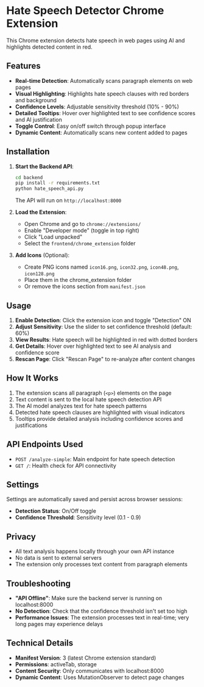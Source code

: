 # Hate Speech Detector Chrome Extension

This Chrome extension detects hate speech in web pages using AI and highlights detected content in red.

## Features

- **Real-time Detection**: Automatically scans paragraph elements on web pages
- **Visual Highlighting**: Highlights hate speech clauses with red borders and background
- **Confidence Levels**: Adjustable sensitivity threshold (10% - 90%)
- **Detailed Tooltips**: Hover over highlighted text to see confidence scores and AI justification
- **Toggle Control**: Easy on/off switch through popup interface
- **Dynamic Content**: Automatically scans new content added to pages

## Installation

1. **Start the Backend API**:
   ```bash
   cd backend
   pip install -r requirements.txt
   python hate_speech_api.py
   ```
   The API will run on `http://localhost:8000`

2. **Load the Extension**:
   - Open Chrome and go to `chrome://extensions/`
   - Enable "Developer mode" (toggle in top right)
   - Click "Load unpacked"
   - Select the `frontend/chrome_extension` folder

3. **Add Icons** (Optional):
   - Create PNG icons named `icon16.png`, `icon32.png`, `icon48.png`, `icon128.png`
   - Place them in the chrome_extension folder
   - Or remove the icons section from `manifest.json`

## Usage

1. **Enable Detection**: Click the extension icon and toggle "Detection" ON
2. **Adjust Sensitivity**: Use the slider to set confidence threshold (default: 60%)
3. **View Results**: Hate speech will be highlighted in red with dotted borders
4. **Get Details**: Hover over highlighted text to see AI analysis and confidence score
5. **Rescan Page**: Click "Rescan Page" to re-analyze after content changes

## How It Works

1. The extension scans all paragraph (`<p>`) elements on the page
2. Text content is sent to the local hate speech detection API
3. The AI model analyzes text for hate speech patterns
4. Detected hate speech clauses are highlighted with visual indicators
5. Tooltips provide detailed analysis including confidence scores and justifications

## API Endpoints Used

- `POST /analyze-simple`: Main endpoint for hate speech detection
- `GET /`: Health check for API connectivity

## Settings

Settings are automatically saved and persist across browser sessions:
- **Detection Status**: On/Off toggle
- **Confidence Threshold**: Sensitivity level (0.1 - 0.9)

## Privacy

- All text analysis happens locally through your own API instance
- No data is sent to external servers
- The extension only processes text content from paragraph elements

## Troubleshooting

- **"API Offline"**: Make sure the backend server is running on localhost:8000
- **No Detection**: Check that the confidence threshold isn't set too high
- **Performance Issues**: The extension processes text in real-time; very long pages may experience delays

## Technical Details

- **Manifest Version**: 3 (latest Chrome extension standard)
- **Permissions**: activeTab, storage
- **Content Security**: Only communicates with localhost:8000
- **Dynamic Content**: Uses MutationObserver to detect page changes
